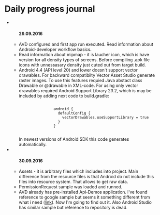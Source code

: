 <h1>Daily progress journal</h1>
<ul>
	<li>
		<ul>
			<h4>29.09.2016</h4>
			<li>
				AVD configured and first app run executed. 
				Read information about Android-developer workflow basics.
			</li>
			<li>
				Read information about mipmap - it is laucher icon, which is have 
				version for all density types of screens. Before compiling .apk file 
				icons with unnessasary density just cuted out from target build.
			</li>
			<li>
				Android 4.4 (API level 20) and lower doesn't support vector drawables.
				For backward compatibilty Vector Asset Studio generate raster images. 
				To use this features requied Java abstact class Drawable or @drawable in
				XML-code. For using only vector drawables required Android Support Library 23.2,
				which is may be included by adding next code to build.gradle:<br/>
				<pre><code>
				android {
				  defaultConfig {
				    vectorDrawables.useSupportLibrary = true
				  }
				}
				</code></pre>
				In newest versions of Android SDK this code generates automatically.
			</li>
		</ul>
	</li>
	<li>
		<ul>
			<h4>30.09.2016</h4>
			<li>
				Assets - it is arbitrary files which includes into project. Main difference from
				the resource files is that Android do not include this files into resource system.
				That allows to get raw data.
			</li>
			<li>
				PermissionRequest sample was loaded and runned.
			</li>
			<li>
				AVD already has pre-installed Api-Demos application. I've found reference to
				google sample but seems it something different from what i need 
				(<a href="https://github.com/googlemaps/android-samples/tree/master/ApiDemos">link</a>).			
				Now I'm going to find out it. Also Android Studio has similar sample but reference to
				repository is dead.
			</li>
		</ul>
	</li>
</ul>
